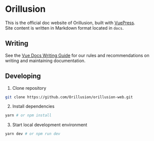 # Orillusion

This is the official doc website of Orillusion, built with [VuePress](https://vuepress.vuejs.org/).   
Site content is written in Markdown format located in `docs`.

## Writing

See the [Vue Docs Writing Guide](https://v3.vuejs.org/guide/writing-guide.html) for our rules and recommendations on writing and maintaining documentation.

## Developing

1. Clone repository

```bash
git clone https://github.com/Orillusion/orillusion-web.git
```

2. Install dependencies

```bash
yarn # or npm install
```

3. Start local development environment

```bash
yarn dev # or npm run dev
```
